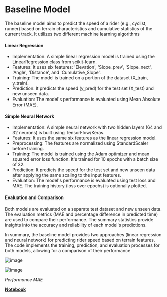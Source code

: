 # Baseline Model

The baseline model aims to predict the speed of a rider (e.g., cyclist, runner) based on terrain characteristics and cumulative statistics of the current track. It utilizes two different machine learning algorithms

#### Linear Regression

- Implementation: A simple linear regression model is trained using the LinearRegression class from scikit-learn.
- Features: It uses six features: 'Elevation', 'Slope_prev', 'Slope_next', 'Angle', 'Distance', and 'Cumulative_Slope'.
- Training: The model is trained on a portion of the dataset (X_train, y_train).
- Prediction: It predicts the speed (y_pred) for the test set (X_test) and new unseen data.
- Evaluation: The model's performance is evaluated using Mean Absolute Error (MAE).

#### Simple Neural Network

- Implementation: A simple neural network with two hidden layers (64 and 32 neurons) is built using TensorFlow/Keras.
- Features: It uses the same six features as the linear regression model.
- Preprocessing: The features are normalized using StandardScaler before training.
- Training: The model is trained using the Adam optimizer and mean squared error loss function. It's trained for 10 epochs with a batch size of 32.
- Prediction: It predicts the speed for the test set and new unseen data after applying the same scaling to the input features.
- Evaluation: The model's performance is evaluated using test loss and MAE. The training history (loss over epochs) is optionally plotted.

#### Evaluation and Comparison

Both models are evaluated on a separate test dataset and new unseen data. The evaluation metrics (MAE and percentage difference in predicted time) are used to compare their performance. The summary statistics provide insights into the accuracy and reliability of each model's predictions.

In summary, the baseline model provides two approaches (linear regression and neural network) for predicting rider speed based on terrain features. The code implements the training, prediction, and evaluation processes for both models, allowing for a comparison of their performance


![image](https://github.com/user-attachments/assets/824012f5-c9d7-46fb-8954-595ee4a0946b)

![image](https://github.com/user-attachments/assets/58bc06a5-079f-454b-9a4a-9840418ef0d2)

*Performance MAE*

**[Notebook](baseline_model.ipynb)**

